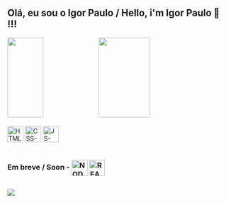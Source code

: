 ## Olá, eu sou o Igor Paulo / Hello, i'm Igor Paulo 👋 !!!
<!-- Status Section -->

<div> 
  <img height="180em" width="40%" src= "https://github-readme-stats.vercel.app/api?username=IPDSS1337&count_private=true&show_icons=true&theme=tokyonight"/>
  <img height="180em" width="48%" src= "https://github-readme-stats.vercel.app/api/top-langs/?username=IPDSS1337&layout=compact&theme=tokyonight"/>
</div>

<!-- Learning Section -->

<div style="display: inline_block"><br>
  <img alt="HTML-icon" align="center" height="36em" src="https://cdn.jsdelivr.net/gh/devicons/devicon/icons/html5/html5-original.svg" />
  
  <img alt="CSS-icon" align="center" height="36em" src="https://cdn.jsdelivr.net/gh/devicons/devicon/icons/css3/css3-original.svg" />
  
  <img alt="JS-icon" align="center" height="36em" src="https://cdn.jsdelivr.net/gh/devicons/devicon/icons/javascript/javascript-original.svg" />
</div>

<div style="display: inline_block"><br>
  <h3> Em breve / Soon - 
    <img alt="NODEJS-icon" align="center" height="36em" src="https://cdn.jsdelivr.net/gh/devicons/devicon/icons/nodejs/nodejs-original.svg" />
    <img alt="REACTJS-icon" align="center" height="36em" src="https://cdn.jsdelivr.net/gh/devicons/devicon/icons/react/react-original.svg" />
  </h3>
</div>
                
  
##
 
<!-- Contact-Me Section -->

<div style="display: inline_block">
    <a href="mailTo:igorpaulo450@gmail.com"> <img src="https://img.shields.io/badge/Gmail-D14836?style=for-the-badge&logo=gmail&logoColor=white" target="_blank"></a>
</div>



  

  
  
  
     







